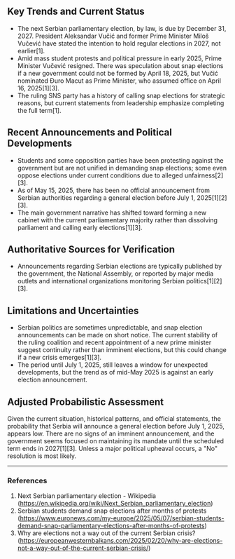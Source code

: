 ## Key Trends and Current Status

- The next Serbian parliamentary election, by law, is due by December 31, 2027. President Aleksandar Vučić and former Prime Minister Miloš Vučević have stated the intention to hold regular elections in 2027, not earlier[1].
- Amid mass student protests and political pressure in early 2025, Prime Minister Vučević resigned. There was speculation about snap elections if a new government could not be formed by April 18, 2025, but Vučić nominated Đuro Macut as Prime Minister, who assumed office on April 16, 2025[1][3].
- The ruling SNS party has a history of calling snap elections for strategic reasons, but current statements from leadership emphasize completing the full term[1].

## Recent Announcements and Political Developments

- Students and some opposition parties have been protesting against the government but are not unified in demanding snap elections; some even oppose elections under current conditions due to alleged unfairness[2][3].
- As of May 15, 2025, there has been no official announcement from Serbian authorities regarding a general election before July 1, 2025[1][2][3].
- The main government narrative has shifted toward forming a new cabinet with the current parliamentary majority rather than dissolving parliament and calling early elections[1][3].

## Authoritative Sources for Verification

- Announcements regarding Serbian elections are typically published by the government, the National Assembly, or reported by major media outlets and international organizations monitoring Serbian politics[1][2][3].

## Limitations and Uncertainties

- Serbian politics are sometimes unpredictable, and snap election announcements can be made on short notice. The current stability of the ruling coalition and recent appointment of a new prime minister suggest continuity rather than imminent elections, but this could change if a new crisis emerges[1][3].
- The period until July 1, 2025, still leaves a window for unexpected developments, but the trend as of mid-May 2025 is against an early election announcement.

## Adjusted Probabilistic Assessment

Given the current situation, historical patterns, and official statements, the probability that Serbia will announce a general election before July 1, 2025, appears low. There are no signs of an imminent announcement, and the government seems focused on maintaining its mandate until the scheduled term ends in 2027[1][3]. Unless a major political upheaval occurs, a "No" resolution is most likely.

---

### References

1. Next Serbian parliamentary election - Wikipedia (https://en.wikipedia.org/wiki/Next_Serbian_parliamentary_election)
2. Serbian students demand snap elections after months of protests (https://www.euronews.com/my-europe/2025/05/07/serbian-students-demand-snap-parliamentary-elections-after-months-of-protests)
3. Why are elections not a way out of the current Serbian crisis? (https://europeanwesternbalkans.com/2025/02/20/why-are-elections-not-a-way-out-of-the-current-serbian-crisis/)